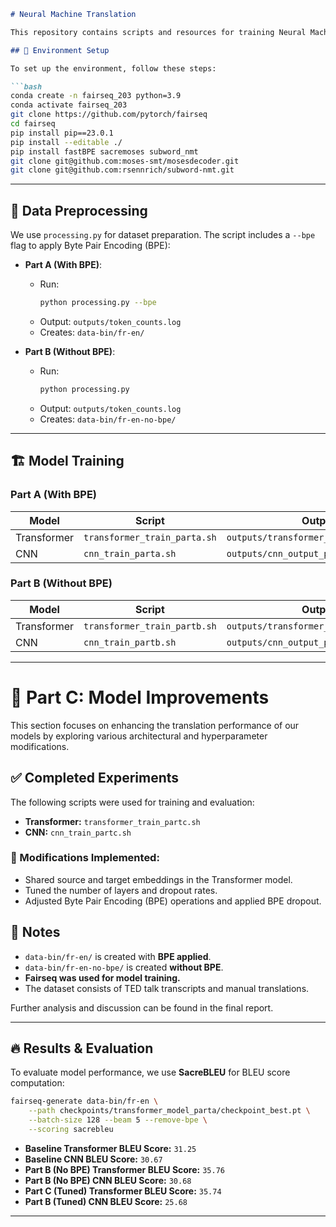 

```markdown
# Neural Machine Translation

This repository contains scripts and resources for training Neural Machine Translation (NMT) models using Fairseq on the IWSLT’13 French-English dataset.

## 🚀 Environment Setup

To set up the environment, follow these steps:

```bash
conda create -n fairseq_203 python=3.9
conda activate fairseq_203
git clone https://github.com/pytorch/fairseq
cd fairseq
pip install pip==23.0.1
pip install --editable ./
pip install fastBPE sacremoses subword_nmt
git clone git@github.com:moses-smt/mosesdecoder.git
git clone git@github.com:rsennrich/subword-nmt.git
```

---

## 📂 Data Preprocessing

We use `processing.py` for dataset preparation. The script includes a `--bpe` flag to apply Byte Pair Encoding (BPE):

- **Part A (With BPE)**:
  - Run:  
    ```bash
    python processing.py --bpe
    ```
  - Output: `outputs/token_counts.log`
  - Creates: `data-bin/fr-en/`

- **Part B (Without BPE)**:
  - Run:  
    ```bash
    python processing.py
    ```
  - Output: `outputs/token_counts.log`
  - Creates: `data-bin/fr-en-no-bpe/`

---

## 🏗️ Model Training

### **Part A (With BPE)**
| Model | Script | Output |
|--------|----------------------------|--------------------------------|
| Transformer | `transformer_train_parta.sh` | `outputs/transformer_output_parta.txt` |
| CNN | `cnn_train_parta.sh` | `outputs/cnn_output_parta.txt` |

### **Part B (Without BPE)**
| Model | Script | Output |
|--------|----------------------------|--------------------------------|
| Transformer | `transformer_train_partb.sh` | `outputs/transformer_output_partb.txt` |
| CNN | `cnn_train_partb.sh` | `outputs/cnn_output_partb.txt` |

---
# 🚀 Part C: Model Improvements

This section focuses on enhancing the translation performance of our models by exploring various architectural and hyperparameter modifications.

## ✅ Completed Experiments
The following scripts were used for training and evaluation:

- **Transformer:** `transformer_train_partc.sh`
- **CNN:** `cnn_train_partc.sh`

### 🔧 Modifications Implemented:
- Shared source and target embeddings in the Transformer model.
- Tuned the number of layers and dropout rates.
- Adjusted Byte Pair Encoding (BPE) operations and applied BPE dropout.

## 📌 Notes
- `data-bin/fr-en/` is created with **BPE applied**.
- `data-bin/fr-en-no-bpe/` is created **without BPE**.
- **Fairseq was used for model training.**
- The dataset consists of TED talk transcripts and manual translations.

Further analysis and discussion can be found in the final report.

---

## 🔥 Results & Evaluation

To evaluate model performance, we use **SacreBLEU** for BLEU score computation:

```bash
fairseq-generate data-bin/fr-en \
    --path checkpoints/transformer_model_parta/checkpoint_best.pt \
    --batch-size 128 --beam 5 --remove-bpe \
    --scoring sacrebleu
```

- **Baseline Transformer BLEU Score:** `31.25`
- **Baseline CNN BLEU Score:** `30.67`
- **Part B (No BPE) Transformer BLEU Score:** `35.76`
- **Part B (No BPE) CNN BLEU Score:** `30.68`
- **Part C (Tuned) Transformer BLEU Score:** `35.74`
- **Part B (Tuned) CNN BLEU Score:** `25.68`
---


